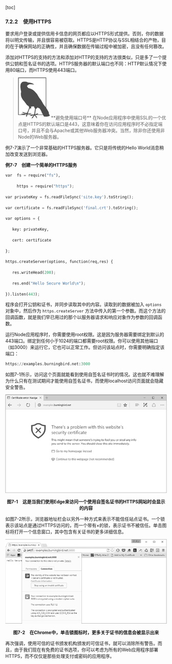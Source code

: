 [toc]

### 7.2.2　使用HTTPS

要求用户登录或提供信用卡信息的网页都应以HTTPS形式提供。否则，你的数据将以明文传输，并且很容易被窃取。HTTPS是HTTP协议与SSL相结合的产物，目的在于确保网站的正确性，并且确保数据在传输过程中被加密，且没有任何篡改。

添加对HTTPS的支持的方法和添加对HTTP的支持的方法很类似，只是多了一个提供公钥和签名证书的选项。HTTPS服务器的默认端口也不同：HTTP默认情况下使用80端口，而HTTPS使用443端口。

> <img class="my_markdown" src="./images/80.png" style="width:99px;  height: 131px; " width="10%"/>
> **避免使用端口号**
> 在Node应用程序中使用SSL的一个优点是HTTPS的默认端口是443，这意味着你在访问应用程序时不必指定端口号，并且不会与Apache或其他Web服务器冲突。当然，除非你还使用非Node的Web服务器。

例7-7演示了一个非常基础的HTTPS服务器。它只是将传统的Hello World消息稍加改变发送到浏览器。

**例7-7　创建一个简单的HTTPS服务**

```python
var  fs = require("fs"),

     https = require("https");

var privateKey = fs.readFileSync('site.key').toString();

var certificate = fs.readFileSync('final.crt').toString();

var options = {

   key: privateKey,

   cert: certificate

};

https.createServer(options, function(req,res) {

   res.writeHead(200);

   res.end("Hello Secure World\n");

}).listen(443);
```

程序会打开公钥和证书，并同步读取其中的内容。读取到的数据被加入 `options` 对象中，然后作为 `https.createServer` 方法中传入的第一个参数。而这个方法的回调函数，就是我们早已用过的那个以服务器请求和响应对象作为参数的回调函数。

运行Node应用程序时，你需要使用root权限。这是因为服务器需要绑定到默认的443端口。绑定到任何小于1024的端口都需要root权限。你可以使用其他端口（如3000）来运行它，它也可以正常工作。但访问该站点时，你需要明确指定该端口：

```python
https://examples.burningbird.net:3000
```

如图7-1所示，访问这个页面就能看到使用自签名证书时的情况。这也就不难理解为什么只有在测试期间才能使用自签名证书，而使用localhost访问页面就会隐藏安全警告。

![81.png](./images/81.png)
<center class="my_markdown"><b class="my_markdown">图7-1　这是当我们使用Edge来访问一个使用自签名证书的HTTPS网站时会显示的内容</b></center>

如图7-2所示，浏览器地址栏会以另外一种方式来表示不能信任站点证书。一个锁表示该站点是通过HTTPS访问的，而一个带有×的锁，表示证书不被信任。单击图标将打开一个信息窗口，其中包含有关证书的更多详细信息。

![82.png](./images/82.png)
<center class="my_markdown"><b class="my_markdown">图7-2　在Chrome中，单击锁图标时，更多关于证书的信息会被显示出来</b></center>

再次强调，使用可信的证书颁发机构颁发的可信证书，就可以消除所有警告。而且，由于我们现在有免费的证书选项，你可以考虑为所有的Web应用程序部署HTTPS，而不仅仅是那些处理支付或密码的应用程序。


